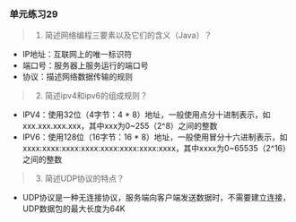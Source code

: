 ### 单元练习29

> 1. 简述网络编程三要素以及它们的含义（Java）？
- IP地址：互联网上的唯一标识符
- 端口号：服务器上服务运行的端口号
- 协议：描述网络数据传输的规则

> 2. 简述ipv4和ipv6的组成规则？
- IPV4：使用32位（4字节：4 * 8）地址，一般使用点分十进制表示，如xxx.xxx.xxx.xxx，其中xxx为0~255（2^8）之间的整数
- IPV6：使用128位（16字节：16 * 8）地址，一般使用冒分十六进制表示，如xxxx:xxxx:xxxx:xxxx:xxxx:xxxx:xxxx:xxxx，其中xxxx为0~65535（2^16）之间的整数

> 3. 简述UDP协议的特点？
- UDP协议是一种无连接协议，服务端向客户端发送数据时，不需要建立连接，UDP数据包的最大长度为64K

